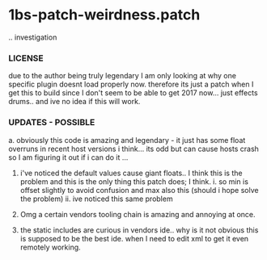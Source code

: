 # 1bs-patch-weirdness.patch
.. investigation

### LICENSE
due to the author being truly legendary I am only looking at why one specific plugin doesnt load properly now.
therefore its just a patch when I get this to build since I don't seem to be able to get 2017 now...
just effects drums.. and ive no idea if this will work.

### UPDATES - POSSIBLE
a. obviously this code is amazing and legendary - it just has some float overruns in recent host versions i think... its odd but can cause hosts crash so I am figuring it out if i can do it ...
1. i've noticed the default values cause giant floats.. I think this is the problem and this is the only thing this patch does; I think.
  i. so min is offset slightly to avoid confusion and max also this (should i hope solve the problem)
  ii. ive noticed this same problem 
  
2. Omg a certain vendors tooling chain is amazing and annoying at once.
3. the static includes are curious in vendors ide.. why is it not obvious this is supposed to be the best ide. when I need to edit xml to get it even remotely working.
